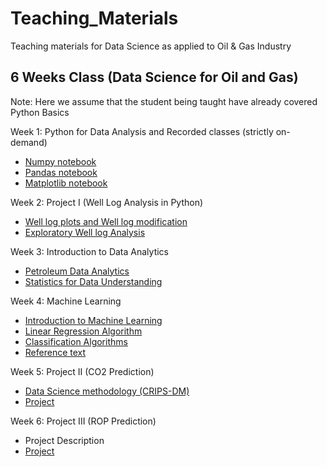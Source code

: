 # Teaching_Materials
Teaching materials for Data Science as applied to Oil &amp; Gas Industry

## 6 Weeks Class (Data Science for Oil and Gas)
Note: Here we assume that the student being taught have already covered Python Basics

Week 1: Python for Data Analysis and Recorded classes (strictly on-demand)
* [Numpy notebook](Data_Analysis_with_Numpy_1.ipynb)  
* [Pandas notebook](Data_Analysis_Pandas.ipynb)
* [Matplotlib notebook](Data_Analysis_Matplotlib.ipynb) 

Week 2: Project I (Well Log Analysis in Python)
* [Well log plots and Well log modification](Well_log_plots.ipynb)
* [Exploratory Well log Analysis](Well_Log_Data_Analysis.ipynb)

Week 3: Introduction to Data Analytics
* [Petroleum Data Analytics](https://github.com/Ekeopara-Praise/Teaching_Materials/blob/main/SPE%20Webinar%20by%20Praise%20Ekeopara.pptx)
* [Statistics for Data Understanding](https://github.com/Ekeopara-Praise/Teaching_Materials/blob/main/Statistics%20for%20Data%20Understanding.ipynb)

Week 4: Machine Learning
* [Introduction to Machine Learning](https://github.com/Ekeopara-Praise/Teaching_Materials/blob/main/Introduction_to_Machine_Learning.ipynb)
* [Linear Regression Algorithm](https://github.com/Ekeopara-Praise/Teaching_Materials/blob/main/Linear_Regression_Algorithm.ipynb)
* [Classification Algorithms](https://github.com/Ekeopara-Praise/Target_Customer_Prediction)
* [Reference text](https://github.com/Ekeopara-Praise/Teaching_Materials/blob/main/Confusion_Matrix.pdf)

Week 5: Project II (CO2 Prediction)
* [Data Science methodology (CRIPS-DM)](https://github.com/Ekeopara-Praise/Teaching_Materials/blob/main/Data%20Science%20Methodology%20.ipynb)
* [Project](https://github.com/Ekeopara-Praise/Teaching_Materials/blob/main/Week_5%20Project%20II%20(CO2%20Prediction)/CO2_Prediction_Notebook.ipynb)

Week 6: Project III (ROP Prediction)
* Project Description
* [Project](https://github.com/Ekeopara-Praise/Petroleum-Engineering/blob/master/ROP_Prediction_Praise.ipynb)
